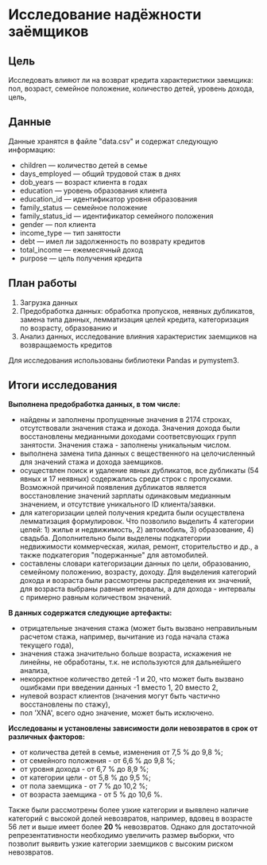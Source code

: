 # Исследование надёжности заёмщиков

## Цель
Исследовать влияют ли на возврат кредита характеристики заемщика: пол, возраст, семейное положение, количество детей, уровень дохода, цель, 
## Данные 
Данные хранятся в файле "data.csv" и содержат следующую информацию:
- children — количество детей в семье
- days_employed — общий трудовой стаж в днях
- dob_years — возраст клиента в годах
- education — уровень образования клиента
- education_id — идентификатор уровня образования
- family_status — семейное положение
- family_status_id — идентификатор семейного положения
- gender — пол клиента
- income_type — тип занятости
- debt — имел ли задолженность по возврату кредитов
- total_income — ежемесячный доход
- purpose — цель получения кредита

## План работы
1. Загрузка данных
2. Предобработка данных: обработка пропусков, неявных дубликатов, замена типа данных, лемматизация целей кредита, категоризация по возрасту, образованию и 
3. Анализ данных, исследование влияния характеристик заемщиков на возвращаемость кредитов

Для исследования использованы библиотеки Pandas и pymystem3.
## Итоги исследования 

**Выполнена предобработка данных, в том числе:**
- найдены и заполнены пропущенные значения в 2174 строках, отсутствовали значения стажа и дохода. Значения дохода были восстановлены медианными доходами соответсвующих групп занятости. Значения стажа - заполнены уникальным числом. 
- выполнена замена типа данных с вещественного на целочисленный для значений стажа и дохода заемщиков.
- осуществлен поиск и удаление явных дубликатов, все дубликаты (54 явных и 17 неявных) содержались среди строк с пропусками. Возможной причиной появления дубликатов является восстановление значений зарплаты одинаковым медианным значением, и отсутствие уникального ID клиента/заявки.
- для категоризации целей получения кредита были осуществлена лемматизация формулировок. Что позволило выделить 4 категории целей:  1) жилье и недвижимость, 2) автомобиль, 3) образование, 4) свадьба. Дополнительно были выделены подкатегории недвижимости коммерческая, жилая, ремонт, сторительство и др., а также подкатегория "подержанные" для автомобилей.
- составлены словари категоризации данных по цели, образованию, семейному положению, возрасту, доходу. Для выделения категорий дохода и возраста были рассмотрены распределения их значений, для возраста выбраны равные интервалы, а для дохода - интервалы с примерно равным количеством значений. 

**В данных содержатся следующие артефакты:**
- отрицательные значения стажа (может быть вызвано неправильным расчетом стажа, например, вычитание из года начала стажа текущего года),
- значения стажа значительно больше возраста, искажения не линейны, не обработаны, т.к. не используются для дальнейшего анализа, 
- некорректное количество детей -1 и 20, что может быть вызвано ошибками при введении данных -1 вместо 1, 20 вместо 2,
- нулевой возраст клиентов (значения могут быть частично восстановлены по стажу),
- пол 'XNA', всего одно значение, может быть исключено.


**Исследованы и установлены зависимости доли невозвратов в срок от различных факторов:**
- от количества детей в семье, изменения от 7,5 % до 9,8 %;
- от семейного положения - от 6,6 % до 9,8 %;
- от уровня дохода - от 6,7 % до 8,9 %;
- от категории цели - от 5,8 % до 9,5 %;
- от пола заемщика - от 7 % до 10,2 %;
- от возраста заемщика - от 5 % до 10,6 %.

Также были рассмотрены более узкие категории и выявлено наличие категорий с высокой долей невозвратов, например, вдовец в возрасте 56 лет и выше имеет более **20 %** невозвратов. Однако для достаточной репрезентативности необходимо увеличить размер выборки, что позволит выявить узкие категории заемщиков с высоким риском невозвратов. 

